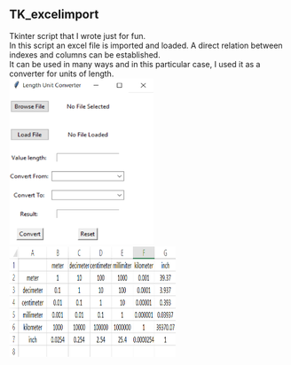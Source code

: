 ## TK_excelimport
Tkinter script that I wrote just for fun.  
In this script an excel file is imported and loaded. A direct relation between indexes and columns can be established.  
It can be used in many ways and in this particular case, I used it as a converter for units of length.  
<img src="https://raw.githubusercontent.com/josegduarte/TK_excelimport/main/layout.PNG" width="260" height="300">
<img src="https://raw.githubusercontent.com/josegduarte/TK_excelimport/main/excel_template.PNG" width="300" height="200">





